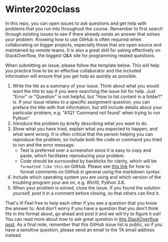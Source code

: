 # Winter2020class

In this repo,
you can open issues to ask questions
and get help with problems that you run into throughout the course.
Remember to first search through existing issues
to see if there already exists an answer that solves your problem.
Knowing how to use GitHub is often required when collaborating on bigger projects,
especially those that are open source and maintained by remote teams.
It is also a great skill for asking effectively on StackOverflow,
the biggest Q&A site for programming related questions.

When submitting an issue,
please follow the template below.
This will help you practice how to be an effective collaborator
and the included information will ensure that you get help as quickly as possible.

1. Write the tile as a summary of your issue.
   Think about what you would want the title to say
   if you were searching the issue list for help.
   Just "Error" or "Question" is not helpful,
   but "How to list content in a folder?" is.
   If your issue relates to a specific assignment question,
   you can preface the title with that information,
   but still include details about your particular problem,
   e.g. "A1Q1 'Command not found' when trying to run Python"
2. Introduce the problem by briefly describing what you want to do.
3. Show what you have tried,
   explain what you expected to happen,
   and what went wrong.
   It is often critical that the person helping you can reproduce the problem,
   so include both the code or command you tried to run and the error message.
      - Text is preferred over a screenshot since it is easy to copy and paste,
        which facilitates reproducing your problem.
      - Code should be surrounded by backticks for clarity,
        which will be `formatted like this` on GitHub.
        Please see [this link] for how to format comments on GitHub in general using the markdown syntax.
4. Include which operating system you are using
   and which version of the troubling program your are on,
   e.g. Win10, Python 3.8.
5. When your problem is solved,
   close the issue.
   If you found the solution yourself,
   post it in a comment before closing,
   so that others can find it.

That's it!
Feel free to help each other if you see a question that you know the answer to. 
And don't worry if you have a question
that you don't think fits in the format about,
go ahead and post it and we will try to figure it out!
You can read more about how to ask great question in [this StackOverflow post].
As a final note,
remember that this GitHub issue list is public,
so if you have a sensitive question,
please send an email to the TA email address instead.

[this link]: https://guides.github.com/features/mastering-markdown/
[this StackOverflow post]: https://stackoverflow.com/help/how-to-ask
